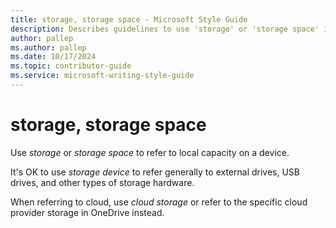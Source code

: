 ```yaml
---
title: storage, storage space - Microsoft Style Guide
description: Describes guidelines to use 'storage' or 'storage space' in Microsoft documents.
author: pallep
ms.author: pallep
ms.date: 10/17/2024
ms.topic: contributor-guide
ms.service: microsoft-writing-style-guide
---
```


# storage, storage space

Use *storage* or *storage space* to refer to local capacity on a device.  

It's OK to use *storage device* to refer generally to external drives, USB drives, and other types of storage hardware. 

When referring to cloud, use *cloud storage* or refer to the specific cloud provider storage in OneDrive instead. 

